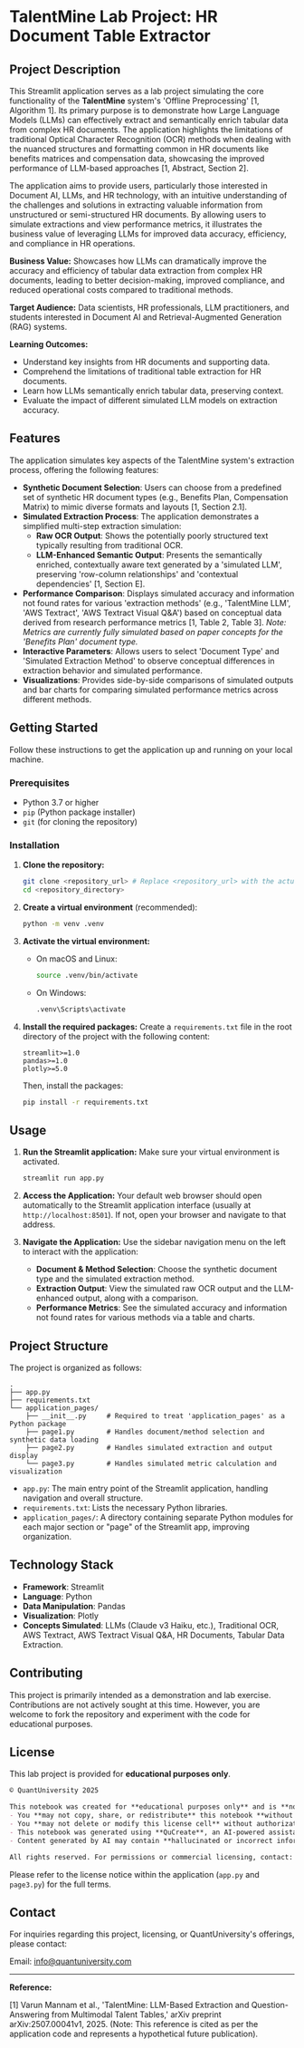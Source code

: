 # TalentMine Lab Project: HR Document Table Extractor

## Project Description

This Streamlit application serves as a lab project simulating the core functionality of the **TalentMine** system's 'Offline Preprocessing' [1, Algorithm 1]. Its primary purpose is to demonstrate how Large Language Models (LLMs) can effectively extract and semantically enrich tabular data from complex HR documents. The application highlights the limitations of traditional Optical Character Recognition (OCR) methods when dealing with the nuanced structures and formatting common in HR documents like benefits matrices and compensation data, showcasing the improved performance of LLM-based approaches [1, Abstract, Section 2].

The application aims to provide users, particularly those interested in Document AI, LLMs, and HR technology, with an intuitive understanding of the challenges and solutions in extracting valuable information from unstructured or semi-structured HR documents. By allowing users to simulate extractions and view performance metrics, it illustrates the business value of leveraging LLMs for improved data accuracy, efficiency, and compliance in HR operations.

**Business Value:**
Showcases how LLMs can dramatically improve the accuracy and efficiency of tabular data extraction from complex HR documents, leading to better decision-making, improved compliance, and reduced operational costs compared to traditional methods.

**Target Audience:**
Data scientists, HR professionals, LLM practitioners, and students interested in Document AI and Retrieval-Augmented Generation (RAG) systems.

**Learning Outcomes:**
- Understand key insights from HR documents and supporting data.
- Comprehend the limitations of traditional table extraction for HR documents.
- Learn how LLMs semantically enrich tabular data, preserving context.
- Evaluate the impact of different simulated LLM models on extraction accuracy.

## Features

The application simulates key aspects of the TalentMine system's extraction process, offering the following features:

*   **Synthetic Document Selection**: Users can choose from a predefined set of synthetic HR document types (e.g., Benefits Plan, Compensation Matrix) to mimic diverse formats and layouts [1, Section 2.1].
*   **Simulated Extraction Process**: The application demonstrates a simplified multi-step extraction simulation:
    *   **Raw OCR Output**: Shows the potentially poorly structured text typically resulting from traditional OCR.
    *   **LLM-Enhanced Semantic Output**: Presents the semantically enriched, contextually aware text generated by a 'simulated LLM', preserving 'row-column relationships' and 'contextual dependencies' [1, Section E].
*   **Performance Comparison**: Displays simulated accuracy and information not found rates for various 'extraction methods' (e.g., 'TalentMine LLM', 'AWS Textract', 'AWS Textract Visual Q&A') based on conceptual data derived from research performance metrics [1, Table 2, Table 3]. *Note: Metrics are currently fully simulated based on paper concepts for the 'Benefits Plan' document type.*
*   **Interactive Parameters**: Allows users to select 'Document Type' and 'Simulated Extraction Method' to observe conceptual differences in extraction behavior and simulated performance.
*   **Visualizations**: Provides side-by-side comparisons of simulated outputs and bar charts for comparing simulated performance metrics across different methods.

## Getting Started

Follow these instructions to get the application up and running on your local machine.

### Prerequisites

*   Python 3.7 or higher
*   `pip` (Python package installer)
*   `git` (for cloning the repository)

### Installation

1.  **Clone the repository:**
    ```bash
    git clone <repository_url> # Replace <repository_url> with the actual URL
    cd <repository_directory>
    ```

2.  **Create a virtual environment** (recommended):
    ```bash
    python -m venv .venv
    ```

3.  **Activate the virtual environment:**
    *   On macOS and Linux:
        ```bash
        source .venv/bin/activate
        ```
    *   On Windows:
        ```bash
        .venv\Scripts\activate
        ```

4.  **Install the required packages:**
    Create a `requirements.txt` file in the root directory of the project with the following content:
    ```
    streamlit>=1.0
    pandas>=1.0
    plotly>=5.0
    ```
    Then, install the packages:
    ```bash
    pip install -r requirements.txt
    ```

## Usage

1.  **Run the Streamlit application:**
    Make sure your virtual environment is activated.
    ```bash
    streamlit run app.py
    ```

2.  **Access the Application:**
    Your default web browser should open automatically to the Streamlit application interface (usually at `http://localhost:8501`). If not, open your browser and navigate to that address.

3.  **Navigate the Application:**
    Use the sidebar navigation menu on the left to interact with the application:
    *   **Document & Method Selection**: Choose the synthetic document type and the simulated extraction method.
    *   **Extraction Output**: View the simulated raw OCR output and the LLM-enhanced output, along with a comparison.
    *   **Performance Metrics**: See the simulated accuracy and information not found rates for various methods via a table and charts.

## Project Structure

The project is organized as follows:

```
.
├── app.py
├── requirements.txt
└── application_pages/
    ├── __init__.py     # Required to treat 'application_pages' as a Python package
    ├── page1.py        # Handles document/method selection and synthetic data loading
    ├── page2.py        # Handles simulated extraction and output display
    └── page3.py        # Handles simulated metric calculation and visualization
```

*   `app.py`: The main entry point of the Streamlit application, handling navigation and overall structure.
*   `requirements.txt`: Lists the necessary Python libraries.
*   `application_pages/`: A directory containing separate Python modules for each major section or "page" of the Streamlit app, improving organization.

## Technology Stack

*   **Framework**: Streamlit
*   **Language**: Python
*   **Data Manipulation**: Pandas
*   **Visualization**: Plotly
*   **Concepts Simulated**: LLMs (Claude v3 Haiku, etc.), Traditional OCR, AWS Textract, AWS Textract Visual Q&A, HR Documents, Tabular Data Extraction.

## Contributing

This project is primarily intended as a demonstration and lab exercise. Contributions are not actively sought at this time. However, you are welcome to fork the repository and experiment with the code for educational purposes.

## License

This lab project is provided for **educational purposes only**.

```markdown
© QuantUniversity 2025

This notebook was created for **educational purposes only** and is **not intended for commercial use**.
- You **may not copy, share, or redistribute** this notebook **without explicit permission** from QuantUniversity.
- You **may not delete or modify this license cell** without authorization.
- This notebook was generated using **QuCreate**, an AI-powered assistant.
- Content generated by AI may contain **hallucinated or incorrect information**. Please **verify before using**.

All rights reserved. For permissions or commercial licensing, contact: [info@quantuniversity.com](mailto:info@quantuniversity.com)
```

Please refer to the license notice within the application (`app.py` and `page3.py`) for the full terms.

## Contact

For inquiries regarding this project, licensing, or QuantUniversity's offerings, please contact:

Email: info@quantuniversity.com

---
**Reference:**

[1] Varun Mannam et al., 'TalentMine: LLM-Based Extraction and Question-Answering from Multimodal Talent Tables,' arXiv preprint arXiv:2507.00041v1, 2025. (Note: This reference is cited as per the application code and represents a hypothetical future publication).

